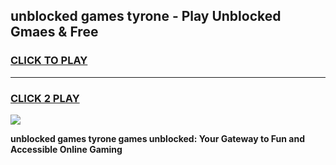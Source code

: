 
## unblocked games tyrone - Play Unblocked Gmaes & Free
<h3>
<a href="https://news.freeplayer.one?title=unblocked_games_tyrone&ref=16F">CLICK TO PLAY</a></h3>
<hr>

<h3>
<a href="https://news.freeplayer.one?title=unblocked_games_tyrone&ref=16F">CLICK 2 PLAY</a>
  
</h3>

<a href="https://news.freeplayer.one?title=unblocked_games_tyrone&ref=16F/"><img src="https://clearcache.store/games.png"></a>


**unblocked games tyrone games unblocked: Your Gateway to Fun and Accessible Online Gaming**
